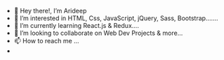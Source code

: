 - 👋 Hey there!, I’m Arideep
- 👀 I’m interested in HTML, Css, JavaScript, jQuery, Sass, Bootstrap.......
- 🌱 I’m currently learning React.js & Redux....
- 💞️ I’m looking to collaborate on Web Dev Projects & more...
- 📫 How to reach me ...
-  
  

<!---
nandiarideep/nandiarideep is a ✨ special ✨ repository because its `README.md` (this file) appears on your GitHub profile.
You can click the Preview link to take a look at your changes.
--->
